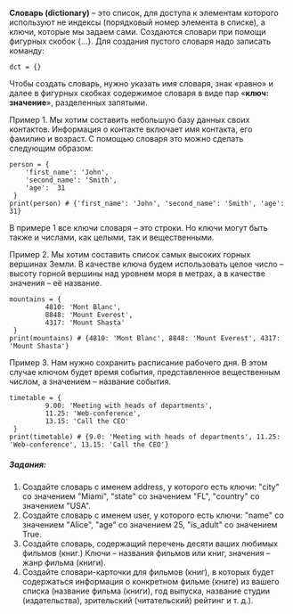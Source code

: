 **Словарь (dictionary)** – это список, для доступа к элементам которого используют не индексы (порядковый номер элемента в списке), а ключи, которые мы задаем сами.
Создаются словари при помощи фигурных скобок {...}. Для создания пустого словаря надо записать команду:
```
dct = {}
```

Чтобы создать словарь, нужно указать имя словаря, знак «равно» и далее в фигурных скобках содержимое словаря в виде пар «**ключ: значение**», разделенных запятыми.

Пример 1. Мы хотим составить небольшую базу данных своих контактов. Информация о контакте включает имя контакта, его фамилию и возраст. С помощью словаря это можно сделать следующим образом:
```
person = {
	'first_name': 'John',
	'second_name': 'Smith',
	'age':  31
 }
print(person) # {'first_name': 'John', 'second_name': 'Smith', 'age': 31}
```
В  примере 1 все ключи словаря – это строки. Но ключи могут быть также и числами, как целыми, так и вещественными. 

Пример 2. Мы хотим составить список самых высоких горных вершинах Земли. В качестве ключа будем использовать целое число – высоту горной вершины над уровнем моря в метрах, а в качестве значения – её название.
```
mountains = {
	     4810: 'Mont Blanc',
	     8848: 'Mount Everest',
	     4317: 'Mount Shasta'
 }
print(mountains) # {4810: 'Mont Blanc', 8848: 'Mount Everest', 4317: 'Mount Shasta'}
```
Пример 3. Нам нужно сохранить расписание рабочего дня. В этом случае ключом будет время события, представленное вещественным числом, а значением – название события.
```
timetable = {
	     9.00: 'Meeting with heads of departments',
	     11.25: 'Web-conference',
	     13.15: 'Call the CEO'
 }
print(timetable) # {9.0: 'Meeting with heads of departments', 11.25: 'Web-conference', 13.15: 'Call the CEO'}
```
##### Задания:
1. Создайте словарь с именем address, у которого есть ключи:  "city" со значением "Miami",  "state" со значением "FL",  "country" со значением "USA".
1. Создайте словарь с именем user, у которого есть ключи: "name" со значением "Alice", "age" со значением 25,
 "is_adult" со значением True.
1. Создайте словарь, содержащий перечень десяти ваших любимых фильмов (книг.) Ключи – названия фильмов или книг, значения – жанр фильма (книги).
1. Создайте словари-карточки для фильмов (книг), в которых будет содержаться информация о конкретном фильме (книге) из вашего списка (название фильма (книги), год выпуска, название студии (издательства), зрительский (читательский) рейтинг и т. д.).

